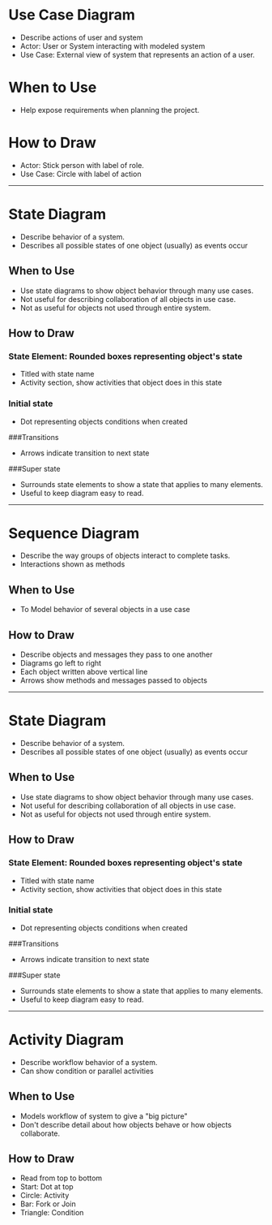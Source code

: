 # Use Case Diagram

-	Describe actions of user and system
-	Actor: User or System interacting with modeled system
-	Use Case: External view of system that represents an action of a user.
	
# When to Use

-	Help expose requirements when planning the project.

# How to Draw

-	Actor: Stick person with label of role.
-	Use Case: Circle with label of action

____________________________________________________________________________________

# State Diagram

-	Describe behavior of a system.
-	Describes all possible states of one object (usually) as events occur

## When to Use
-	Use state diagrams to show object behavior through many use cases.
-	Not useful for describing collaboration of all objects in use case.
-	Not as useful for objects not used through entire system.

## How to Draw

### State Element: Rounded boxes representing object's state
-	Titled with state name
-	Activity section, show activities that object does in this state

### Initial state
-	Dot representing objects conditions when created

###Transitions
-	Arrows indicate transition to next state

###Super state
-	Surrounds state elements to show a state that applies to many elements.
-	Useful to keep diagram easy to read.
	

___________________________________________________________________________________

# Sequence Diagram

-	Describe the way groups of objects interact to complete tasks.
-	Interactions shown as methods

## When to Use
-	To Model behavior of several objects in a use case
## How to Draw
-	Describe objects and messages they pass to one another
-	Diagrams go left to right
-	Each object written above vertical line
-	Arrows show methods and messages passed to objects


___________________________________________________________________________________

# State Diagram

-	Describe behavior of a system.
-	Describes all possible states of one object (usually) as events occur

## When to Use
-	Use state diagrams to show object behavior through many use cases.
-	Not useful for describing collaboration of all objects in use case.
-	Not as useful for objects not used through entire system.

## How to Draw

### State Element: Rounded boxes representing object's state
-	Titled with state name
-	Activity section, show activities that object does in this state

### Initial state
-	Dot representing objects conditions when created

###Transitions
-	Arrows indicate transition to next state

###Super state
-	Surrounds state elements to show a state that applies to many elements.
-	Useful to keep diagram easy to read.



___________________________________________________________________________________

# Activity Diagram 
-	Describe workflow behavior of a system.
-	Can show condition or parallel activities

## When to Use
-	Models workflow of system to give a "big picture"
-	Don't describe detail about how objects behave or how objects collaborate.
## How to Draw
-	Read from top to bottom
-	Start: Dot at top
-	Circle: Activity
-	Bar: Fork or Join
-	Triangle: Condition


